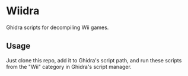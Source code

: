 # Wiidra
Ghidra scripts for decompiling Wii games.

## Usage
Just clone this repo, add it to Ghidra's script path, and run these scripts from the "Wii" category in Ghidra's script manager.
